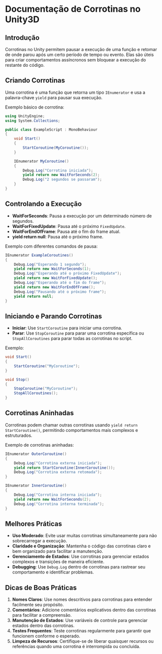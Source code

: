 
# Documentação de Corrotinas no Unity3D

## Introdução

Corrotinas no Unity permitem pausar a execução de uma função e retomar de onde parou após um certo período de tempo ou evento. Elas são úteis para criar comportamentos assíncronos sem bloquear a execução do restante do código.

## Criando Corrotinas

Uma corrotina é uma função que retorna um tipo `IEnumerator` e usa a palavra-chave `yield` para pausar sua execução.

Exemplo básico de corrotina:
```csharp
using UnityEngine;
using System.Collections;

public class ExampleScript : MonoBehaviour
{
    void Start()
    {
        StartCoroutine(MyCoroutine());
    }

    IEnumerator MyCoroutine()
    {
        Debug.Log("Corrotina iniciada");
        yield return new WaitForSeconds(2);
        Debug.Log("2 segundos se passaram");
    }
}
```

## Controlando a Execução

- **WaitForSeconds**: Pausa a execução por um determinado número de segundos.
- **WaitForFixedUpdate**: Pausa até o próximo `FixedUpdate`.
- **WaitForEndOfFrame**: Pausa até o fim do frame atual.
- **yield return null**: Pausa até o próximo frame.

Exemplo com diferentes comandos de pausa:
```csharp
IEnumerator ExampleCoroutines()
{
    Debug.Log("Esperando 1 segundo");
    yield return new WaitForSeconds(1);
    Debug.Log("Esperando até o próximo FixedUpdate");
    yield return new WaitForFixedUpdate();
    Debug.Log("Esperando até o fim do frame");
    yield return new WaitForEndOfFrame();
    Debug.Log("Pausando até o próximo frame");
    yield return null;
}
```

## Iniciando e Parando Corrotinas

- **Iniciar**: Use `StartCoroutine` para iniciar uma corrotina.
- **Parar**: Use `StopCoroutine` para parar uma corrotina específica ou `StopAllCoroutines` para parar todas as corrotinas no script.

Exemplo:
```csharp
void Start()
{
    StartCoroutine("MyCoroutine");
}

void Stop()
{
    StopCoroutine("MyCoroutine");
    StopAllCoroutines();
}
```

## Corrotinas Aninhadas

Corrotinas podem chamar outras corrotinas usando `yield return StartCoroutine()`, permitindo comportamentos mais complexos e estruturados.

Exemplo de corrotinas aninhadas:
```csharp
IEnumerator OuterCoroutine()
{
    Debug.Log("Corrotina externa iniciada");
    yield return StartCoroutine(InnerCoroutine());
    Debug.Log("Corrotina externa retomada");
}

IEnumerator InnerCoroutine()
{
    Debug.Log("Corrotina interna iniciada");
    yield return new WaitForSeconds(2);
    Debug.Log("Corrotina interna terminada");
}
```

## Melhores Práticas

- **Uso Moderado**: Evite usar muitas corrotinas simultaneamente para não sobrecarregar a execução.
- **Claridade e Organização**: Mantenha o código das corrotinas claro e bem organizado para facilitar a manutenção.
- **Gerenciamento de Estados**: Use corrotinas para gerenciar estados complexos e transições de maneira eficiente.
- **Debugging**: Use `Debug.Log` dentro de corrotinas para rastrear seu comportamento e identificar problemas.

## Dicas de Boas Práticas

1. **Nomes Claros**: Use nomes descritivos para corrotinas para entender facilmente seu propósito.
2. **Comentários**: Adicione comentários explicativos dentro das corrotinas para facilitar a compreensão.
3. **Manutenção de Estados**: Use variáveis de controle para gerenciar estados dentro das corrotinas.
4. **Testes Frequentes**: Teste corrotinas regularmente para garantir que funcionem conforme o esperado.
5. **Limpeza de Recursos**: Certifique-se de liberar quaisquer recursos ou referências quando uma corrotina é interrompida ou concluída.
